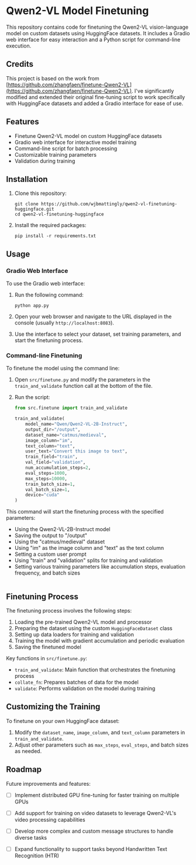 # Qwen2-VL Model Finetuning

This repository contains code for finetuning the Qwen2-VL vision-language model on custom datasets using HuggingFace datasets. It includes a Gradio web interface for easy interaction and a Python script for command-line execution.

## Credits

This project is based on the work from [https://github.com/zhangfaen/finetune-Qwen2-VL](https://github.com/zhangfaen/finetune-Qwen2-VL). I've significantly modified and extended their original fine-tuning script to work specifically with HuggingFace datasets and added a Gradio interface for ease of use.

## Features

- Finetune Qwen2-VL model on custom HuggingFace datasets
- Gradio web interface for interactive model training
- Command-line script for batch processing
- Customizable training parameters
- Validation during training

## Installation

1. Clone this repository:
   ```
   git clone https://github.com/wjbmattingly/qwen2-vl-finetuning-huggingface.git
   cd qwen2-vl-finetuning-huggingface
   ```

2. Install the required packages:
   ```
   pip install -r requirements.txt
   ```

## Usage

### Gradio Web Interface

To use the Gradio web interface:

1. Run the following command:
   ```
   python app.py
   ```

2. Open your web browser and navigate to the URL displayed in the console (usually `http://localhost:8083`).

3. Use the interface to select your dataset, set training parameters, and start the finetuning process.

### Command-line Finetuning

To finetune the model using the command line:

1. Open `src/finetune.py` and modify the parameters in the `train_and_validate` function call at the bottom of the file.

2. Run the script:
   ```python
   from src.finetune import train_and_validate

   train_and_validate(
       model_name="Qwen/Qwen2-VL-2B-Instruct",
       output_dir="/output",
       dataset_name="catmus/medieval",
       image_column="im",
       text_column="text",
       user_text="Convert this image to text",
       train_field="train",
       val_field="validation",
       num_accumulation_steps=2,
       eval_steps=1000,
       max_steps=10000,
       train_batch_size=1,
       val_batch_size=1,
       device="cuda"
   )
   ```

This command will start the finetuning process with the specified parameters:

- Using the Qwen2-VL-2B-Instruct model
- Saving the output to "/output"
- Using the "catmus/medieval" dataset
- Using "im" as the image column and "text" as the text column
- Setting a custom user prompt
- Using "train" and "validation" splits for training and validation
- Setting various training parameters like accumulation steps, evaluation frequency, and batch sizes
   ```

## Finetuning Process

The finetuning process involves the following steps:

1. Loading the pre-trained Qwen2-VL model and processor
2. Preparing the dataset using the custom `HuggingFaceDataset` class
3. Setting up data loaders for training and validation
4. Training the model with gradient accumulation and periodic evaluation
5. Saving the finetuned model

Key functions in `src/finetune.py`:

- `train_and_validate`: Main function that orchestrates the finetuning process
- `collate_fn`: Prepares batches of data for the model
- `validate`: Performs validation on the model during training

## Customizing the Training

To finetune on your own HuggingFace dataset:

1. Modify the `dataset_name`, `image_column`, and `text_column` parameters in `train_and_validate`.
2. Adjust other parameters such as `max_steps`, `eval_steps`, and batch sizes as needed.

## Roadmap


Future improvements and features:

- [ ] Implement distributed GPU fine-tuning for faster training on multiple GPUs
- [ ] Add support for training on video datasets to leverage Qwen2-VL's video processing capabilities
- [ ] Develop more complex and custom message structures to handle diverse tasks
- [ ] Expand functionality to support tasks beyond Handwritten Text Recognition (HTR)


